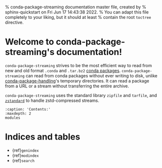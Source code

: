 % conda-package-streaming documentation master file, created by
% sphinx-quickstart on Fri Jun 17 14:43:38 2022.
% You can adapt this file completely to your liking, but it should at least
% contain the root `toctree` directive.

# Welcome to conda-package-streaming's documentation!

`conda-package-streaming` strives to be the most efficient way to read from new
and old format `.conda` and `.tar.bz2` [conda packages](https://docs.conda.io/projects/conda/en/latest/user-guide/concepts/packages.html). `conda-package-streaming`
can read from conda packages without ever writing to disk, unlike
[conda-package-handling](https://github.com/conda/conda-package-handling)'s temporary directories. It can read a package from a
URL or a stream without transferring the entire archive.

`conda-package-streaming` uses the standard library `zipfile` and `tarfile`, and
[`zstandard`](https://github.com/indygreg/python-zstandard) to handle
zstd-compressed streams.

```{toctree}
:caption: 'Contents:'
:maxdepth: 2
modules
```

# Indices and tables

- {ref}`genindex`
- {ref}`modindex`
- {ref}`search`
